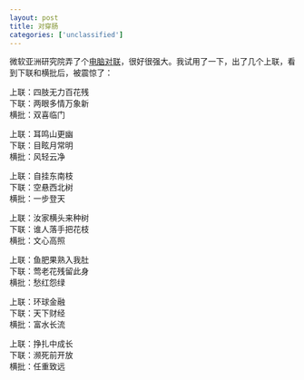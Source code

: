 ```yaml
---
layout: post
title: 对穿肠
categories: ['unclassified']
---
```



微软亚洲研究院弄了个[电脑对联](http://duilian.msra.cn/)，很好很强大。我试用了一下，出了几个上联，看到下联和横批后，被震惊了：

上联：四肢无力百花残<br/>
下联：两眼多情万象新<br/>
横批：双喜临门<br/>

上联：耳鸣山更幽<br/>
下联：目眩月常明<br/>
横批：风轻云净<br/>

上联：自挂东南枝<br/>
下联：空悬西北树<br/>
横批：一步登天<br/>

上联：汝家横头来种树<br/>
下联：谁人落手把花枝<br/>
横批：文心高照<br/>

上联：鱼肥果熟入我肚<br/>
下联：莺老花残留此身<br/>
横批：愁红怨绿<br/>

上联：环球金融<br/>
下联：天下财经<br/>
横批：富水长流<br/>

上联：挣扎中成长<br/>
下联：濒死前开放<br/>
横批：任重致远<br/>

